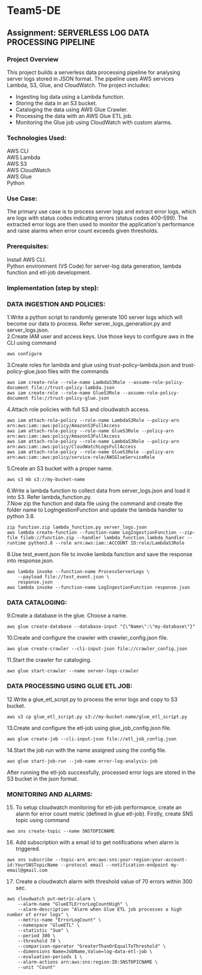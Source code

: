 # Team5-DE
## Assignment: SERVERLESS LOG DATA PROCESSING PIPELINE

### Project Overview <br/>
This project builds a serverless data processing pipeline for analysing server logs stored in JSON format. The pipeline uses AWS services Lambda, S3, Glue, and CloudWatch. The project includes:<br/>
* Ingesting log data using a Lambda function. <br/>
* Storing the data in an S3 bucket.<br/>
* Cataloging the data using AWS Glue Crawler.<br/>
* Processing the data with an AWS Glue ETL job.<br/>
* Monitoring the Glue job using CloudWatch with custom alarms.<br/>

### Technologies Used:<br/>
AWS CLI<br/>
AWS Lambda<br/>
AWS S3<br/>
AWS CloudWatch<br/>
AWS Glue<br/>
Python<br/>

### Use Case: <br/>
The primary use case is to process server logs and extract error logs, which are logs with status codes indicating errors (status codes 400–599). The extracted error logs are then used to monitor the application's performance and raise alarms when error count exceeds given thresholds.<br/>

### Prerequisites:<br/>
Install AWS CLI.<br/>
Python environment (VS Code) for server-log data generation, lambda function and etl-job development.<br/>

### Implementation (step by step): <br/>

### DATA INGESTION AND POLICIES:<br/>
1.Write a python script to randomly generate 100 server logs which will become our data to process. Refer server_logs_generation.py and server_logs.json.<br/>
2.Create IAM user and access keys. Use those keys to configure aws in the CLI using command<br/>
```
aws configure
```

3.Create roles for lambda and glue using trust-policy-lambda.json and trust-policy-glue.json files with the commands<br/>
```
aws iam create-role --role-name LambdaS3Role --assume-role-policy-document file://trust-policy-lambda.json
aws iam create-role --role-name GlueS3Role --assume-role-policy-document file://trust-policy-glue.json
```

4.Attach role policies with full S3 and cloudwatch access.<br/>
```
aws iam attach-role-policy --role-name LambdaS3Role --policy-arn arn:aws:iam::aws:policy/AmazonS3FullAccess
aws iam attach-role-policy --role-name GlueS3Role --policy-arn arn:aws:iam::aws:policy/AmazonS3FullAccess
aws iam attach-role-policy --role-name LambdaS3Role --policy-arn arn:aws:iam::aws:policy/CloudWatchLogsFullAccess
aws iam attach-role-policy --role-name GlueS3Role --policy-arn arn:aws:iam::aws:policy/service-role/AWSGlueServiceRole
```
5.Create an S3 bucket with a proper name.<br/>
```
aws s3 mb s3://my-bucket-name
```
6.Write a lambda function to collect data from server_logs.json and load it into S3. Refer lambda_function.py. <br/>
7.Now zip the function and data file using the command and create the folder name to LogIngestionFunction and update the lambda handler to python 3.8. <br/>
```
zip function.zip lambda_function.py server_logs.json
aws lambda create-function --function-name LogIngestionFunction --zip-file fileb://function.zip --handler lambda_function.lambda_handler --runtime python3.8 --role arn:aws:iam::ACCOUNT ID:role/LambdaS3Role
```
8.Use test_event.json file to invoke lambda function and save the response into response.json.<br/>
```
aws lambda invoke --function-name ProcessServerLogs \                                                 
    --payload file://test_event.json \
    response.json
aws lambda invoke --function-name LogIngestionFunction response.json
```

### DATA CATALOGING:<br/>
9.Create a database in the glue. Choose a name.<br/>
```
aws glue create-database --database-input "{\"Name\":\"my-database\"}"
```
10.Create and configure the crawler with crawler_config.json file.<br/>
```
aws glue create-crawler --cli-input-json file://crawler_config.json
```
11.Start the crawler for cataloging.<br/>
```
aws glue start-crawler --name server-logs-crawler
```

### DATA PROCESSING USING GLUE ETL JOB:<br/>
12.Write a glue_etl_script.py to process the error logs and copy to S3 bucket.<br/>
```
aws s3 cp glue_etl_script.py s3://my-bucket-name/glue_etl_script.py
```
13.Create and configure the etl-job using glue_job_config.json file.<br/>
```
aws glue create-job --cli-input-json file://etl_job_config.json
```
14.Start the job run with the name assigned using the config file.<br/>
```
aws glue start-job-run --job-name error-log-analysis-job
```
After running the etl-job successfully, processed error logs are stored in the S3 bucket in the json format.<br/>

### MONITORING AND ALARMS:<br/>
15. To setup cloudwatch monitoring for etl-job performance, create an alarm for error count metric (defined in glue etl-job). Firstly, create SNS topic using command
   ```
aws sns create-topic --name SNSTOPICNAME
  ```
16. Add subscription with a email id to get notifications when alarm is triggered.
```
aws sns subscribe --topic-arn arn:aws:sns:your-region:your-account-id:YourSNSTopicName --protocol email --notification-endpoint my-email@gmail.com
```
17. Create a cloudwatch alarm with threshold value of 70 errors within 300 sec.
```
aws cloudwatch put-metric-alarm \
    --alarm-name "GlueETLErrorLogCountHigh" \
    --alarm-description "Alarm when Glue ETL job processes a high number of error logs" \
    --metric-name "ErrorLogCount" \
    --namespace "GlueETL" \
    --statistic "Sum" \
    --period 300 \
    --threshold 70 \
    --comparison-operator "GreaterThanOrEqualToThreshold" \
    --dimensions Name=JobName,Value=log-data-etl-job \
    --evaluation-periods 1 \
    --alarm-actions arn:aws:sns:region:ID:SNSTOPICNAME \             
    --unit "Count"
``` 







